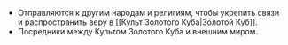 - Отправляются к другим народам и религиям, чтобы укрепить связи и распространить веру в [[Культ Золотого Куба|Золотой Куб]].
- Посредники между Культом Золотого Куба и внешним миром.